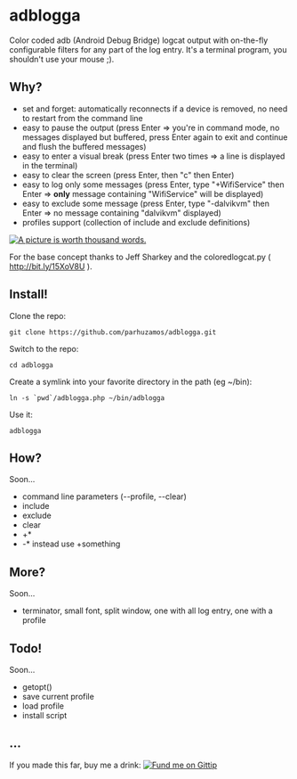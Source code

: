 adblogga
========

Color coded adb (Android Debug Bridge) logcat output with on-the-fly configurable filters for any part of the log entry. It's a terminal program, you shouldn't use your mouse ;).

Why?
----

* set and forget: automatically reconnects if a device is removed, no need to restart from the command line
* easy to pause the output (press Enter => you're in command mode, no messages displayed but buffered, press Enter again to exit and continue and flush the buffered messages)
* easy to enter a visual break (press Enter two times => a line is displayed in the terminal)
* easy to clear the screen (press Enter, then "c" then Enter)
* easy to log only some messages (press Enter, type "+WifiService" then Enter => **only** message containing "WifiService" will be displayed)
* easy to exclude some message (press Enter, type "-dalvikvm" then Enter => no message containing "dalvikvm" displayed)
* profiles support (collection of include and exclude definitions)

[![A picture is worth thousand words.](http://parhuzamos.github.io/adblogga/images/20130728225034-420481645.png)](#)

For the base concept thanks to Jeff Sharkey and the coloredlogcat.py ( http://bit.ly/15XoV8U ).


Install!
--------

Clone the repo:

	git clone https://github.com/parhuzamos/adblogga.git 
	
Switch to the repo:

	cd adblogga
	
Create a symlink into your favorite directory in the path (eg ~/bin):

	ln -s `pwd`/adblogga.php ~/bin/adblogga
	
Use it:

	adblogga
	


How?
----

Soon...
* command line parameters (--profile, --clear)
* include
* exclude
* clear
* +*
* -* instead use +something


More?
-----
Soon...
* terminator, small font, split window, one with all log entry, one with a profile


Todo!
-----
Soon...
* getopt()
* save current profile
* load profile
* install script


...
---

If you made this far, buy me a drink:
[![Fund me on Gittip](https://www.gittip.com/assets/7.0.8/logo.png)](https://www.gittip.com/parhuzamos/)